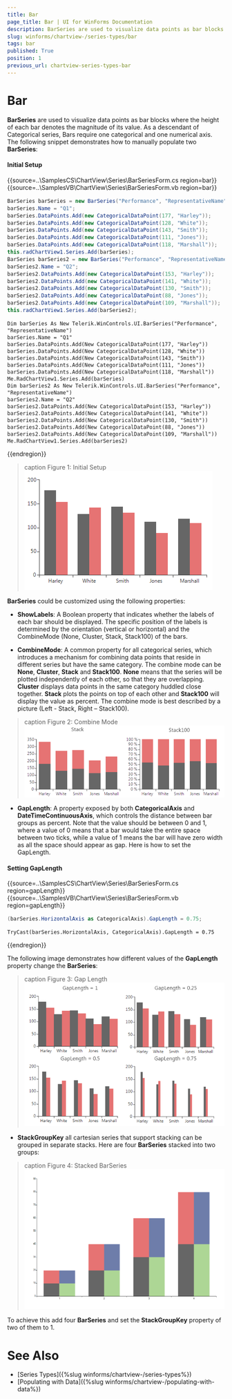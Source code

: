 ```yaml
---
title: Bar
page_title: Bar | UI for WinForms Documentation
description: BarSeries are used to visualize data points as bar blocks where the height of each bar denotes the magnitude of its value
slug: winforms/chartview-/series-types/bar
tags: bar
published: True
position: 1
previous_url: chartview-series-types-bar
---
```


# Bar

__BarSeries__ are used to visualize data points as bar blocks where the height of each bar denotes the magnitude of its value. As a descendant of Categorical series, Bars require one categorical and one numerical axis. The following snippet demonstrates how to manually populate two __BarSeries__: 

#### Initial Setup

{{source=..\SamplesCS\ChartView\Series\BarSeriesForm.cs region=bar}} 
{{source=..\SamplesVB\ChartView\Series\BarSeriesForm.vb region=bar}} 

````C#
BarSeries barSeries = new BarSeries("Performance", "RepresentativeName");
barSeries.Name = "Q1";
barSeries.DataPoints.Add(new CategoricalDataPoint(177, "Harley"));
barSeries.DataPoints.Add(new CategoricalDataPoint(128, "White"));
barSeries.DataPoints.Add(new CategoricalDataPoint(143, "Smith"));
barSeries.DataPoints.Add(new CategoricalDataPoint(111, "Jones"));
barSeries.DataPoints.Add(new CategoricalDataPoint(118, "Marshall")); 
this.radChartView1.Series.Add(barSeries);
BarSeries barSeries2 = new BarSeries("Performance", "RepresentativeName");
barSeries2.Name = "Q2";
barSeries2.DataPoints.Add(new CategoricalDataPoint(153, "Harley"));
barSeries2.DataPoints.Add(new CategoricalDataPoint(141, "White"));
barSeries2.DataPoints.Add(new CategoricalDataPoint(130, "Smith"));
barSeries2.DataPoints.Add(new CategoricalDataPoint(88, "Jones"));
barSeries2.DataPoints.Add(new CategoricalDataPoint(109, "Marshall"));
this.radChartView1.Series.Add(barSeries2);

````
````VB.NET
Dim barSeries As New Telerik.WinControls.UI.BarSeries("Performance", "RepresentativeName")
barSeries.Name = "Q1"
barSeries.DataPoints.Add(New CategoricalDataPoint(177, "Harley"))
barSeries.DataPoints.Add(New CategoricalDataPoint(128, "White"))
barSeries.DataPoints.Add(New CategoricalDataPoint(143, "Smith"))
barSeries.DataPoints.Add(New CategoricalDataPoint(111, "Jones"))
barSeries.DataPoints.Add(New CategoricalDataPoint(118, "Marshall"))
Me.RadChartView1.Series.Add(barSeries)
Dim barSeries2 As New Telerik.WinControls.UI.BarSeries("Performance", "RepresentativeName")
barSeries2.Name = "Q2"
barSeries2.DataPoints.Add(New CategoricalDataPoint(153, "Harley"))
barSeries2.DataPoints.Add(New CategoricalDataPoint(141, "White"))
barSeries2.DataPoints.Add(New CategoricalDataPoint(130, "Smith"))
barSeries2.DataPoints.Add(New CategoricalDataPoint(88, "Jones"))
barSeries2.DataPoints.Add(New CategoricalDataPoint(109, "Marshall"))
Me.RadChartView1.Series.Add(barSeries2)

````

{{endregion}} 

>caption Figure 1: Initial Setup
![chartview-series-types-bar 001](images/chartview-series-types-bar001.png)

__BarSeries__ could be customized using the following properties:

* __ShowLabels__: A Boolean property that indicates whether the labels of each bar should be displayed. The specific position of the labels is determined by the orientation (vertical or horizontal) and the CombineMode (None, Cluster, Stack, Stack100) of the bars.

* __CombineMode__: A common property for all categorical series, which introduces a mechanism for combining data points that reside in different series but have the same category. The combine mode can be __None__, __Cluster__, __Stack__ and __Stack100__. __None__ means that the series will be plotted independently of each other, so that they are overlapping. __Cluster__ displays data points in the same category  huddled close together. __Stack__ plots the points on top of each other and __Stack100__ will display the value as percent. The combine mode is best described by a picture (Left - Stack, Right – Stack100).

>caption Figure 2: Combine Mode 
![chartview-series-types-bar 002](images/chartview-series-types-bar002.png)

* __GapLength__: A property exposed by both __CategoricalAxis__ and __DateTimeContinuousAxis__, which controls the distance between bar groups as percent. Note that the value should be between 0 and 1, where a value of 0 means that a bar would take the entire space between two ticks, while a value of 1 means the bar will have zero width as all the space should appear as gap. Here is how to set the GapLength.

#### Setting GapLength

{{source=..\SamplesCS\ChartView\Series\BarSeriesForm.cs region=gapLength}} 
{{source=..\SamplesVB\ChartView\Series\BarSeriesForm.vb region=gapLength}} 

````C#
(barSeries.HorizontalAxis as CategoricalAxis).GapLength = 0.75;

````
````VB.NET
TryCast(barSeries.HorizontalAxis, CategoricalAxis).GapLength = 0.75

````

{{endregion}}

The following image demonstrates how different values of the __GapLength__ property change the __BarSeries__:

>caption Figure 3: Gap Length
![chartview-series-types-bar 003](images/chartview-series-types-bar003.png)

* __StackGroupKey__ all cartesian series that support stacking can be grouped in separate stacks. Here are four __BarSeries__ stacked into two groups:

>caption Figure 4: Stacked BarSeries
![chartview-series-types-bar 004](images/chartview-series-types-bar004.png)

To achieve this add four __BarSeries__ and set the __StackGroupKey__ property of two of them to 1.
            
# See Also

* [Series Types]({%slug winforms/chartview-/series-types%})
* [Populating with Data]({%slug winforms/chartview-/populating-with-data%})
